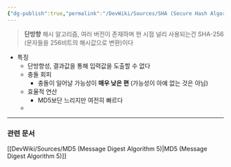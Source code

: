 ```yaml
---
{"dg-publish":true,"permalink":"/DevWiki/Sources/SHA (Secure Hash Algorithm)/","noteIcon":"","created":"2025-07-06T17:52:04.000+09:00","updated":"2025-07-20T02:23:38.000+09:00"}
---
```



> **단방향** 해시 알고리즘, 여러 버전이 존재하며 현 시점 널리 사용되는건 SHA-256 (문자들을 256비트의 해시값으로 변환)이다
* 특징
	* 단방향성, 결과값을 통해 입력값을 도출할 수 없다
	* 충돌 회피
		* 충돌이 일어날 가능성이 **매우 낮은 편** (가능성이 아예 없는 것은 아님)
	* 효율적 연산
		* MD5보단 느리지만 여전히 빠르다
	* 

---
### 관련 문서
[[DevWiki/Sources/MD5 (Message Digest Algorithm 5)\|MD5 (Message Digest Algorithm 5)]]